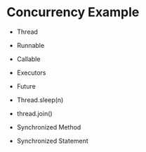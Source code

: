 # Concurrency Example

* Thread
* Runnable
* Callable
* Executors
* Future

* Thread.sleep(n)
* thread.join()

* Synchronized Method
* Synchronized Statement

